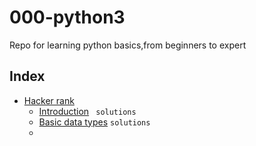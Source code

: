 # 000-python3
Repo for learning python basics,from beginners to expert 




## Index
- [Hacker rank](https://github.com/amal-krishna-m-u/000-python3/tree/main/Hackerrank)
  - [Introduction](https://github.com/amal-krishna-m-u/000-python3/tree/main/Hackerrank/Introduction) ``` solutions``` 
  - [Basic data types](https://github.com/amal-krishna-m-u/000-python3/tree/main/Hackerrank/Basic%20data%20types) ``` solutions ``` 
  -